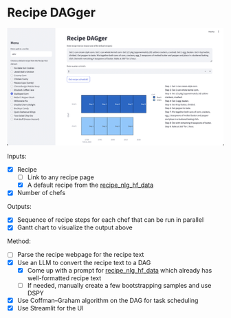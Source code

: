 # Recipe DAGger

![recipe_dagger_app.png](recipe_dagger_app.png)

Inputs: 
- [x] Recipe
  - [ ] Link to any recipe page
  - [x] A default recipe from the [recipe_nlg_hf_data](https://huggingface.co/datasets/mbien/recipe_nlg)
- [x] Number of chefs 

Outputs: 
- [x] Sequence of recipe steps for each chef that can be run in parallel
- [x] Gantt chart to visualize the output above

Method:
- [ ] Parse the recipe webpage for the recipe text
- [x] Use an LLM to convert the recipe text to a DAG 
  - [x] Come up with a prompt for [recipe_nlg_hf_data](https://huggingface.co/datasets/mbien/recipe_nlg) which already has well-formatted recipe text
  - [ ] If needed, manually create a few bootstrapping samples and use DSPY
- [x] Use Coffman–Graham algorithm on the DAG for task scheduling
- [x] Use Streamlit for the UI